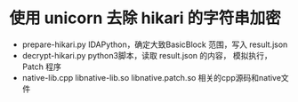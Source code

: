 # 使用 unicorn 去除 hikari 的字符串加密

- prepare-hikari.py IDAPython，确定大致BasicBlock 范围，写入 result.json
- decrypt-hikari.py python3脚本，读取 result.json 的内容， 模拟执行，Patch 程序
- native-lib.cpp libnative-lib.so libnative.patch.so 相关的cpp源码和native文件
